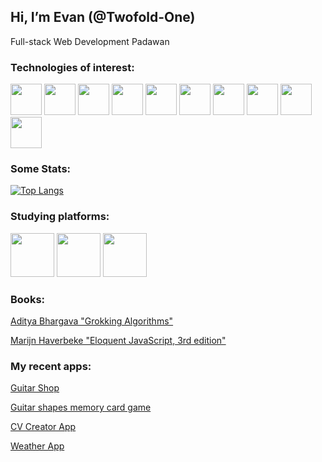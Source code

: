 ## Hi, I’m Evan (**@Twofold-One**) ##

<p>Full-stack Web Development Padawan</p>

### Technologies of interest: ###

<p>
<img src="https://cdn.jsdelivr.net/gh/devicons/devicon/icons/html5/html5-original.svg" width="50" height="50">
<img src="https://cdn.jsdelivr.net/gh/devicons/devicon/icons/css3/css3-original.svg"  width="50" height="50">
<img src="https://cdn.jsdelivr.net/gh/devicons/devicon/icons/sass/sass-original.svg"  width="50" height="50">
<img src="https://cdn.jsdelivr.net/gh/devicons/devicon/icons/javascript/javascript-original.svg"  width="50" height="50">
<img src="https://cdn.jsdelivr.net/gh/devicons/devicon/icons/typescript/typescript-original.svg"  width="50" height="50">
<img src="https://cdn.jsdelivr.net/gh/devicons/devicon/icons/react/react-original.svg"  width="50" height="50">
<img src="https://cdn.jsdelivr.net/gh/devicons/devicon/icons/materialui/materialui-original.svg"  width="50" height="50">
<img src="https://cdn.jsdelivr.net/gh/devicons/devicon/icons/nodejs/nodejs-original-wordmark.svg"  width="50" height="50">
<img src="https://cdn.jsdelivr.net/gh/devicons/devicon/icons/denojs/denojs-original.svg"  width="50" height="50">
<img src="https://grammy.dev/Y.png" width="50" height="50">
 </p>
 


### Some Stats: ###
[![Top Langs](https://github-readme-stats.vercel.app/api/top-langs/?username=Twofold-One&layout=compact)](https://github.com/Twofold-One?tab=repositories)

### Studying platforms: ###

<p>
<a href="https://www.theodinproject.com/"><img src="https://www.theodinproject.com/assets/odin-logo-bd86cf893a3de1f1daceabc1377f58669776616a91ab70c601fd5c16a4686468.svg" width="70" height="70"></a>
<a href="https://fullstackopen.com/en/"><img src="https://camo.githubusercontent.com/83a58e67ad25f3427f5312dbaa814af78c6a9aae6341e84288933387c45c7a6b/68747470733a2f2f636f75727365732e68656c73696e6b692e66692f73697465732f64656661756c742f66696c65732f7374796c65732f6c617267655f776974685f6d616e75616c63726f702f7075626c69632f636f757273652d6865616465722d696d616765732f66756c6c737461636b2e706e673f69746f6b3d324639653061594c" width="70" height="70"></a>
<a href="https://exercism.org/profiles/Twofold-One"><img src="https://d24y9kuxp2d7l2.cloudfront.net/packs/media/images/icons/exercism-with-logo-black-12acde3b7d18cbeee57746528c4e85e4.svg" width="70" height="70"></a>
</p>


### Books: ###

<a href="https://www.manning.com/books/grokking-algorithms">Aditya Bhargava "Grokking Algorithms"<a/>
 
<a href="https://eloquentjavascript.net/index.html">Marijn Haverbeke "Eloquent JavaScript, 3rd edition"</a>

### My recent apps: ###

 <a href="https://twofold-one.github.io/shopping-cart/">Guitar Shop<a/>

 <a href="https://twofold-one.github.io/memory-card/">Guitar shapes memory card game<a/>
 
 <a href="https://twofold-one.github.io/cv-application/">CV Creator App<a/>
  
 <a href="https://twofold-one.github.io/Weather-App/">Weather App<a/>
 
 
 
<!---
Twofold-One/Twofold-One is a ✨ special ✨ repository because its `README.md` (this file) appears on your GitHub profile.
You can click the Preview link to take a look at your changes.
--->
